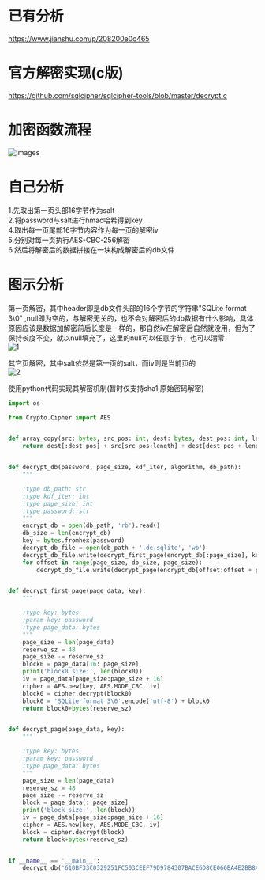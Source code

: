 # 已有分析
https://www.jianshu.com/p/208200e0c465
# 官方解密实现(c版)
https://github.com/sqlcipher/sqlcipher-tools/blob/master/decrypt.c
# 加密函数流程
![images](./data/sqlcipher_cipher.png)
# 自己分析
1.先取出第一页头部16字节作为salt  
2.将password与salt进行hmac哈希得到key  
4.取出每一页尾部16字节内容作为每一页的解密iv  
5.分别对每一页执行AES-CBC-256解密  
6.然后将解密后的数据拼接在一块构成解密后的db文件  
# 图示分析
第一页解密，其中header即是db文件头部的16个字节的字符串"SQLite format 3\0" ,null即为空的，与解密无关的，也不会对解密后的db数据有什么影响，具体原因应该是数据加解密前后长度是一样的，那自然iv在解密后自然就没用，但为了保持长度不变，就以null填充了，这里的null可以任意字节，也可以清零  
![1](https://github.com/ihbing/tool/raw/master/Common/sql/sqlcipher/data/sqlcipher%E5%8A%A0%E5%AF%86%E6%9C%BA%E5%88%B6%E5%88%86%E6%9E%90-%E5%9B%BE%E4%B8%80.png) 
  
其它页解密，其中salt依然是第一页的salt，而iv则是当前页的  
![2](https://raw.githubusercontent.com/ihbing/tool/master/Common/sql/sqlcipher/data/sqlcipher%E5%8A%A0%E5%AF%86%E6%9C%BA%E5%88%B6%E5%88%86%E6%9E%90-%E5%9B%BE%E4%BA%8C.png)  
  
使用python代码实现其解密机制(暂时仅支持sha1,原始密码解密)  
```python
import os

from Crypto.Cipher import AES


def array_copy(src: bytes, src_pos: int, dest: bytes, dest_pos: int, length: int) -> bytes:
    return dest[:dest_pos] + src[src_pos:length] + dest[dest_pos + length:]


def decrypt_db(password, page_size, kdf_iter, algorithm, db_path):
    """

    :type db_path: str
    :type kdf_iter: int
    :type page_size: int
    :type password: str
    """
    encrypt_db = open(db_path, 'rb').read()
    db_size = len(encrypt_db)
    key = bytes.fromhex(password)
    decrypt_db_file = open(db_path + '.de.sqlite', 'wb')
    decrypt_db_file.write(decrypt_first_page(encrypt_db[:page_size], key))
    for offset in range(page_size, db_size, page_size):
        decrypt_db_file.write(decrypt_page(encrypt_db[offset:offset + page_size], key))


def decrypt_first_page(page_data, key):
    """

    :type key: bytes
    :param key: password
    :type page_data: bytes
    """
    page_size = len(page_data)
    reserve_sz = 48
    page_size -= reserve_sz
    block0 = page_data[16: page_size]
    print('block0 size:', len(block0))
    iv = page_data[page_size:page_size + 16]
    cipher = AES.new(key, AES.MODE_CBC, iv)
    block0 = cipher.decrypt(block0)
    block0 = 'SQLite format 3\0'.encode('utf-8') + block0
    return block0+bytes(reserve_sz)


def decrypt_page(page_data, key):
    """

    :type key: bytes
    :param key: password
    :type page_data: bytes
    """
    page_size = len(page_data)
    reserve_sz = 48
    page_size -= reserve_sz
    block = page_data[: page_size]
    print('block size:', len(block))
    iv = page_data[page_size:page_size + 16]
    cipher = AES.new(key, AES.MODE_CBC, iv)
    block = cipher.decrypt(block)
    return block+bytes(reserve_sz)


if __name__ == '__main__':
    decrypt_db('610BF33C0329251FC503CEEF79D9784307BACE6D8CE066BA4E2BB8AD0E8DB41B', 1024, 64000, 'sha1', 'db.sqlite')
```
